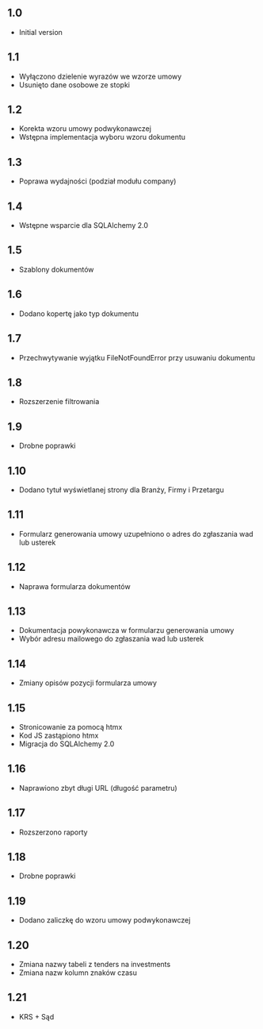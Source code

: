 1.0
---

-  Initial version

1.1
---

- Wyłączono dzielenie wyrazów we wzorze umowy
- Usunięto dane osobowe ze stopki

1.2
---

- Korekta wzoru umowy podwykonawczej
- Wstępna implementacja wyboru wzoru dokumentu

1.3
---

- Poprawa wydajności (podział modułu company)

1.4
---

- Wstępne wsparcie dla SQLAlchemy 2.0

1.5
---

- Szablony dokumentów

1.6
---

- Dodano kopertę jako typ dokumentu

1.7
---

- Przechwytywanie wyjątku FileNotFoundError przy usuwaniu dokumentu

1.8
---

- Rozszerzenie filtrowania

1.9
---

- Drobne poprawki

1.10
----

- Dodano tytuł wyświetlanej strony dla Branży, Firmy i Przetargu

1.11
----

- Formularz generowania umowy uzupełniono o adres do zgłaszania wad lub usterek

1.12
----

- Naprawa formularza dokumentów

1.13
----

- Dokumentacja powykonawcza w formularzu generowania umowy
- Wybór adresu mailowego do zgłaszania wad lub usterek

1.14
----

- Zmiany opisów pozycji formularza umowy

1.15
----

- Stronicowanie za pomocą htmx
- Kod JS zastąpiono htmx
- Migracja do SQLAlchemy 2.0

1.16
----

- Naprawiono zbyt długi URL (długość parametru)

1.17
----

- Rozszerzono raporty

1.18
----

- Drobne poprawki

1.19
----

- Dodano zaliczkę do wzoru umowy podwykonawczej

1.20
----

- Zmiana nazwy tabeli z tenders na investments
- Zmiana nazw kolumn znaków czasu

1.21
----

- KRS + Sąd
